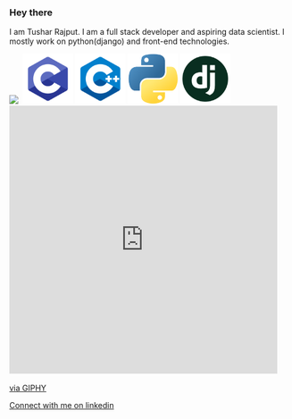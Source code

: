 ### Hey there
I am Tushar Rajput. I am a full stack developer and aspiring data scientist.
I mostly work on python(django) and front-end technologies.
<p>
<img src="https://github.com/tush-tr/tush-tr/blob/master/res/c.png" height="90" >
<img src="" height="90" >
<img src="res/c.png" height="90" >
<img src="res/cpp.png" height="90" >
<img src="res/python.png" height="90" >
<img src="res/django.png" height="90" >
<iframe src="https://giphy.com/embed/26n7b7PjSOZJwVCmY" width="480" height="480" frameBorder="0" class="giphy-embed" allowFullScreen></iframe><p><a href="https://giphy.com/gifs/ciscoengemojis-security-26n7b7PjSOZJwVCmY">via GIPHY</a></p>
</p>
<a href="https://www.linkedin.com/in/tushar-r-849510116/">Connect with me on linkedin</a>